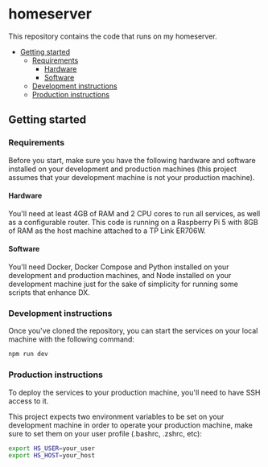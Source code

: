 # homeserver <!-- omit in toc -->

This repository contains the code that runs on my homeserver. 

- [Getting started](#getting-started)
  - [Requirements](#requirements)
    - [Hardware](#hardware)
    - [Software](#software)
  - [Development instructions](#development-instructions)
  - [Production instructions](#production-instructions)

## Getting started

### Requirements

Before you start, make sure you have the following hardware and software installed on your development and production machines (this project assumes that your development machine is not your production machine).

#### Hardware

You'll need at least 4GB of RAM and 2 CPU cores to run all services, as well as a configurable router. This code is running on a Raspberry Pi 5 with 8GB of RAM as the host machine attached to a TP Link ER706W.

#### Software

You'll need Docker, Docker Compose and Python installed on your development and production machines, and Node installed on your development machine just for the sake of simplicity for running some scripts that enhance DX.

### Development instructions

Once you've cloned the repository, you can start the services on your local machine with the following command:

```bash
npm run dev
```

### Production instructions

To deploy the services to your production machine, you'll need to have SSH access to it.

This project expects two environment variables to be set on your development machine in order to operate your production machine, make sure to set them on your user profile (.bashrc, .zshrc, etc):

```bash
export HS_USER=your_user
export HS_HOST=your_host
```
